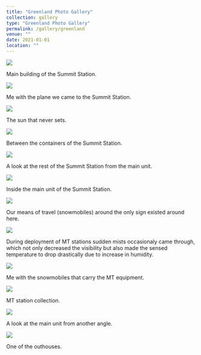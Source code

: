 ```yaml
---
title: "Greenland Photo Gallery"
collection: gallery
type: "Greenland Photo Gallery"
permalink: /gallery/greenland
venue: ""
date: 2021-01-01
location: ""
---
```

<img src="/images/greenland/Summit_Station.jpeg">
<p>Main building of the Summit Station.</p>

<img src="/images/greenland/plane.jpeg">
<p>Me with the plane we came to the Summit Station.</p>

<img src="/images/greenland/sun.jpeg">
<p>The sun that never sets.</p>

<img src="/images/greenland/inbetween.jpeg">
<p>Between the containers of the Summit Station.</p>

<img src="/images/greenland/station_rest.jpeg">
<p>A look at the rest of the Summit Station from the main unit.</p>

<img src="/images/greenland/inside_summit.jpeg">
<p>Inside the main unit of the Summit Station.</p>

<img src="/images/greenland/deploy1.jpeg">
<p>Our means of travel (snowmobiles) around the only sign existed around here.</p>

<img src="/images/greenland/fog.jpeg">
<p>During deployment of MT stations sudden mists occasionaly came through, which not only decreased the visibility but also made the sensed temperature to drop drastically due to increase in humidity.</p>

<img src="/images/greenland/snowmobiles.jpeg">
<p>Me with the snowmobiles that carry the MT equipment.</p>

<img src="/images/greenland/deployment3.jpeg">
<p>MT station collection.</p>

<img src="/images/greenland/station_from_afar.jpeg">
<p>A look at the main unit from another angle.</p>

<img src="/images/greenland/outhouse.jpeg">
<p>One of the outhouses.</p>
